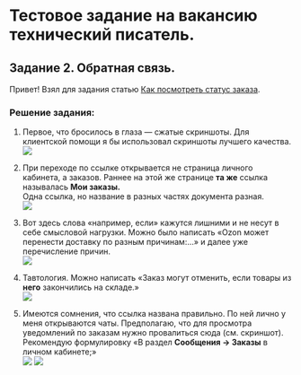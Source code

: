 ﻿# Тестовое задание на вакансию технический писатель.

## Задание 2. Обратная связь.
Привет! Взял для задания статью [Как посмотреть статус заказа](https://docs.ozon.ru/common/moj-zakaz/gde-moj-zakaz/?country=RU).

### Решение задания:
1.  Первое, что бросилось в глаза — сжатые скриншоты. Для клиентской помощи я бы использовал скриншоты лучшего качества.  
    ![](https://sun9-66.userapi.com/impg/OoIB4zbXVTxh-vwuo-Yi-fKyXee9ngACL5fIrA/T2YJjD5x7mM.jpg?size=692x762&quality=96&sign=a39f2028ddf708cac2e3cc3ee376df75&type=album)
2.  При переходе по ссылке открывается не страница личного кабинета, а заказов. Раннее на этой же странице **та же** ссылка называлась **Мои заказы.**  
    Одна ссылка, но название в разных частях документа разная.  
    ![](https://sun9-32.userapi.com/impg/aC2jrhhcrbWOccpKH2epGnUMJtj5-Ho1n91PXA/_tgfv3C6x6g.jpg?size=727x542&quality=96&sign=3466e03765c96abbd4ea58b76520a6fa&type=album) 
      
    
3.  Вот здесь слова «например, если» кажутся лишними и не несут в себе смысловой нагрузки. Можно было написать «Ozon может перенести доставку по разным причинам:...» и далее уже перечисление причин.  
![](https://sun9-20.userapi.com/impg/OG3BITzuH543uJcmIZfSZkrnpIqF_hA8EBuCcA/1zMGfuQZaGg.jpg?size=707x307&quality=96&sign=dd1a07911517ee2baa7b6c2594037cbe&type=album)
4.  Тавтология. Можно написать «Заказ могут отменить, если товары из  **него** закончились на складе.»  
 ![](https://sun9-13.userapi.com/impg/RtpzfkW_9GSXMD3jUY5YpQu4vznW2Um43N-hgA/3czFv-t5GFo.jpg?size=604x114&quality=96&sign=a61a33fe1068bb489e8b25471fe7c54c&type=album)   
5.  Имеются сомнения, что ссылка названа правильно. По ней лично у меня открываются чаты. Предполагаю, что для просмотра уведомлений по заказам нужно провалиться сюда (см. скриншот).  
    Рекомендую формулировку «В раздел  **Сообщения → Заказы** в личном кабинете;»  
    ![](https://sun9-73.userapi.com/impg/nHCAnojdbDlyw4QLWBFupxyFrbU1kAMOLooDqw/IjeG7D_CBQY.jpg?size=678x239&quality=96&sign=23eb2d717c87993644b1fdcf0393654e&type=album)
    ![](https://sun9-20.userapi.com/impg/CDwP5F9YBCaCkysmCUutpUevIRxdGeEIQfWgVA/IouRqY7SCzo.jpg?size=1001x709&quality=96&sign=258111eb49a630275c93209da1110fad&type=album)
